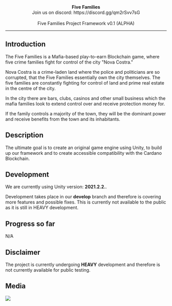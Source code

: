 <div align="center">
   <b>Five Families</b>
</div>

<div align="center">
Join us on discord: https://discord.gg/qm2rSvv7sG
</div>

<br />
<div align="center">
Five Families Project Framework v0.1 (ALPHA)
</div>
<hr/>

## Introduction

The Five Families is a Mafia-based play-to-earn Blockchain game, where five crime families fight for control of the city "Nova Costra."

Nova Costra is a crime-laden land where the police and politicians are so corrupted, that the Five Families essentially own the city themselves. The five families are constantly fighting for control of land and prime real estate in the centre of the city.

In the city there are bars, clubs, casinos and other small business which the mafia families look to extend control over and receive protection money for.

If the family controls a majority of the town, they will be the dominant power and receive benefits from the town and its inhabitants.

## Description

The ultimate goal is to create an original game engine using Unity, to build up our framework and to create accessible compatibility with the Cardano Blockchain.

## Development

We are currently using Unity version: **2021.2.2.**.

Development takes place in our **develop** branch and therefore is covering more features and possible fixes. This is currently not available to the public as it is still in HEAVY development.

## Progress so far

N/A

## Disclaimer

The project is currently undergoing **HEAVY** development and therefore is not currently available for public testing.

## Media

![](https://raw.githubusercontent.com/FiveFamilies/readme/main/fivefamilies.png)
